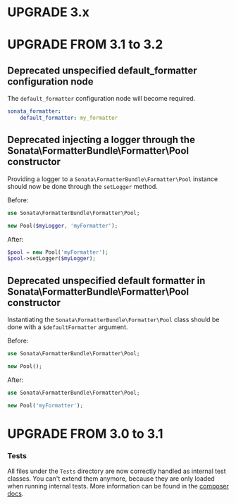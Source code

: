 UPGRADE 3.x
===========

UPGRADE FROM 3.1 to 3.2
=======================

## Deprecated unspecified default_formatter configuration node

The `default_formatter` configuration node will become required.

```yaml
sonata_formatter:
    default_formatter: my_formatter
```

## Deprecated injecting a logger through the Sonata\FormatterBundle\Formatter\Pool constructor

Providing a logger to a `Sonata\FormatterBundle\Formatter\Pool` instance should
now be done through the `setLogger` method.


Before:

```php
use Sonata\FormatterBundle\Formatter\Pool;

new Pool($myLogger, 'myFormatter');
```

After:

```php
$pool = new Pool('myFormatter');
$pool->setLogger($myLogger);
```

## Deprecated unspecified default formatter in Sonata\FormatterBundle\Formatter\Pool constructor

Instantiating the `Sonata\FormatterBundle\Formatter\Pool` class should be done
with a `$defaultFormatter` argument.

Before:

```php
use Sonata\FormatterBundle\Formatter\Pool;

new Pool();
```

After:

```php
use Sonata\FormatterBundle\Formatter\Pool;

new Pool('myFormatter');
```

UPGRADE FROM 3.0 to 3.1
=======================

### Tests

All files under the ``Tests`` directory are now correctly handled as internal test classes. 
You can't extend them anymore, because they are only loaded when running internal tests. 
More information can be found in the [composer docs](https://getcomposer.org/doc/04-schema.md#autoload-dev).
